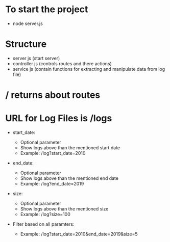 # To start the project 
- node server.js

# Structure
- server js (start server)
- controller js (controls routes and there actions)
- service js (contain functions for extracting and manipulate data from log file)

# / returns about routes

# URL for Log Files is /logs
- start_date:
  - Optional parameter
  - Show logs above than the mentioned start date
  - Example: /log?start_date=2010

- end_date:
  - Optional parameter
  - Show logs above than the mentioned end date
  - Example: /log?end_date=2019

- size:
  - Optional parameter
  - Show logs above than the mentioned size
  - Example: /log?size=100

- Filter based on all paramters:
  - Example: /log?start_date=2010&end_date=2019&size=5
